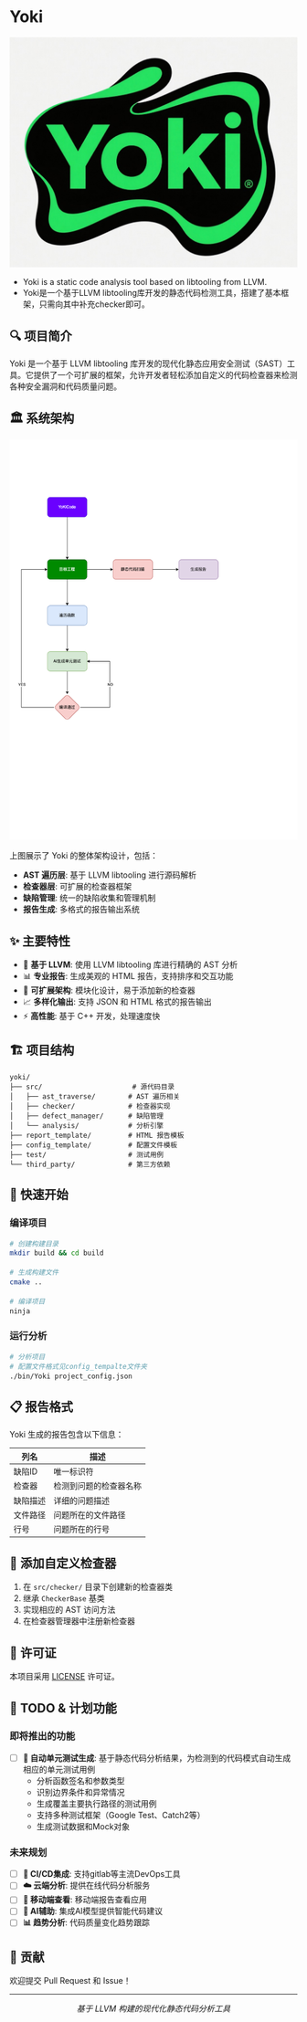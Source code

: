 # Yoki

![Yoki Logo](src/resources/yoki_logo.png)

* Yoki is a static code analysis tool based on libtooling from LLVM.
* Yoki是一个基于LLVM libtooling库开发的静态代码检测工具，搭建了基本框架，只需向其中补充checker即可。

## 🔍 项目简介

Yoki 是一个基于 LLVM libtooling 库开发的现代化静态应用安全测试（SAST）工具。它提供了一个可扩展的框架，允许开发者轻松添加自定义的代码检查器来检测各种安全漏洞和代码质量问题。

## 🏛️ 系统架构

![Yoki Framework](src/resources/yoki_framework.png)

上图展示了 Yoki 的整体架构设计，包括：
- **AST 遍历层**: 基于 LLVM libtooling 进行源码解析
- **检查器层**: 可扩展的检查器框架
- **缺陷管理**: 统一的缺陷收集和管理机制
- **报告生成**: 多格式的报告输出系统

## ✨ 主要特性

- 🚀 **基于 LLVM**: 使用 LLVM libtooling 库进行精确的 AST 分析
- 📊 **专业报告**: 生成美观的 HTML 报告，支持排序和交互功能
- 🔧 **可扩展架构**: 模块化设计，易于添加新的检查器
- 📈 **多样化输出**: 支持 JSON 和 HTML 格式的报告输出
- ⚡ **高性能**: 基于 C++ 开发，处理速度快

## 🏗️ 项目结构

```
yoki/
├── src/                      # 源代码目录
│   ├── ast_traverse/        # AST 遍历相关
│   ├── checker/             # 检查器实现
│   ├── defect_manager/      # 缺陷管理
│   └── analysis/            # 分析引擎
├── report_template/         # HTML 报告模板
├── config_template/         # 配置文件模板
├── test/                    # 测试用例
└── third_party/             # 第三方依赖
```

## 🚀 快速开始

### 编译项目

```bash
# 创建构建目录
mkdir build && cd build

# 生成构建文件
cmake ..

# 编译项目
ninja
```

### 运行分析

```bash
# 分析项目
# 配置文件格式见config_tempalte文件夹
./bin/Yoki project_config.json
```

## 📋 报告格式

Yoki 生成的报告包含以下信息：

| 列名 | 描述 |
|------|------|
| 缺陷ID | 唯一标识符 |
| 检查器 | 检测到问题的检查器名称 |
| 缺陷描述 | 详细的问题描述 |
| 文件路径 | 问题所在的文件路径 |
| 行号 | 问题所在的行号 |

## 🔧 添加自定义检查器

1. 在 `src/checker/` 目录下创建新的检查器类
2. 继承 `CheckerBase` 基类
3. 实现相应的 AST 访问方法
4. 在检查器管理器中注册新检查器

## 📝 许可证

本项目采用 [LICENSE](LICENSE) 许可证。

## 🚧 TODO & 计划功能

### 即将推出的功能

- [ ] **🧪 自动单元测试生成**: 基于静态代码分析结果，为检测到的代码模式自动生成相应的单元测试用例
  - 分析函数签名和参数类型
  - 识别边界条件和异常情况
  - 生成覆盖主要执行路径的测试用例
  - 支持多种测试框架（Google Test、Catch2等）
  - 生成测试数据和Mock对象

### 未来规划

- [ ] **🔗 CI/CD集成**: 支持gitlab等主流DevOps工具
- [ ] **☁️ 云端分析**: 提供在线代码分析服务
- [ ] **📱 移动端查看**: 移动端报告查看应用
- [ ] **🤖 AI辅助**: 集成AI模型提供智能代码建议
- [ ] **📊 趋势分析**: 代码质量变化趋势跟踪

## 🤝 贡献

欢迎提交 Pull Request 和 Issue！

---

<p align="center">
  <i>基于 LLVM 构建的现代化静态代码分析工具</i>
</p>
